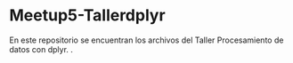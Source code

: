 # Meetup5-Tallerdplyr
En este repositorio se encuentran los archivos del Taller Procesamiento de datos con dplyr.
.
